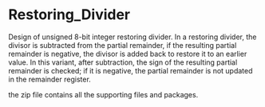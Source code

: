 # Restoring_Divider
Design of unsigned 8-bit integer restoring divider. In a restoring divider, the divisor is subtracted from the partial 
remainder, if the resulting partial remainder is negative, the divisor is added back to restore it to an earlier value. In 
this variant, after subtraction, the sign of the resulting partial remainder is checked; if it is negative, the partial 
remainder is not updated in the remainder register. 

the zip file contains all the supporting files and packages.
